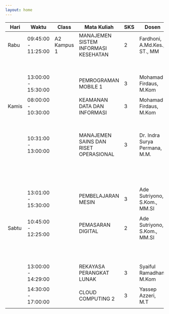 ```yaml
---
layout: home
---
```


| Hari       | Waktu                | Class    | Mata Kuliah                                      | SKS | Dosen                                | SIPEN                                    |
|------------|----------------------|----------|--------------------------------------------------|-----|--------------------------------------|------------------------------------------|
| Rabu       | 09:45:00 - 11:25:00  | A2 Kampus 1 | MANAJEMEN SISTEM INFORMASI KESEHATAN             | 2   | Fardhoni, A.Md.Kes., ST., MM         | Aurelia Septia Apriani                   |
|            |                      |          |                                                  |     |                                      | Dimas Surya Putra                       |
|            | 13:00:00 - 15:30:00  |          | PEMROGRAMAN MOBILE 1                             | 3   | Mohamad Firdaus, M.Kom               | Muhammad Labbiibul Muhsin                |
|            |                      |          |                                                  |     |                                      |                                          |
| Kamis      | 08:00:00 - 10:30:00  |          | KEAMANAN DATA DAN INFORMASI                      | 3   | Mohamad Firdaus, M.Kom               | Indah Rizkika                            |
|            |                      |          |                                                  |     |                                      | Dimas Dwi Rianto                        |
|            | 10:31:00 - 13:00:00  |          | MANAJEMEN SAINS DAN RISET OPERASIONAL            | 3   | Dr. Indra Surya Permana, M.M.        | Fasya Mahesa                             |
|            |                      |          |                                                  |     |                                      | Muhamad Septian Ardiansyah Yudhono       |
|            | 13:01:00 - 15:30:00  |          | PEMBELAJARAN MESIN                               | 3   | Ade Sutriyono, S.Kom., MM.SI         | Jaisyi Bagir Rafsyahid                   |
|            |                      |          |                                                  |     |                                      |                                          |
| Sabtu      | 10:45:00 - 12:25:00  |          | PEMASARAN DIGITAL                                | 2   | Ade Sutriyono, S.Kom., MM.SI         | Muhammad Rizki                           |
|            |                      |          |                                                  |     |                                      | Sabili Muhammad Azka                     |
|            | 13:00:00 - 14:29:00  |          | REKAYASA PERANGKAT LUNAK                         | 3   | Syaiful Ramadhan, M.Kom              | Muhamad Fuad Aziz                        |
|            |                      |          |                                                  |     |                                      |                                          |
|            | 14:30:00 - 17:00:00  |          | CLOUD COMPUTING 2                                | 3   | Yassep Azzeri, M.T                   | Ardiyansyah                              |
|            |                      |          |                                                  |     |                                      |                                          |
